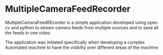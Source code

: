 # MultipleCameraFeedRecorder

MultipleCameraFeedREcorder is a simple application developed using open cv and python to stream camera feeds from multiple sources and to
save all the feeds in one video

The application was initiated specifically when developing a complex Automated machine to have the visibilty over different areas of the machine


